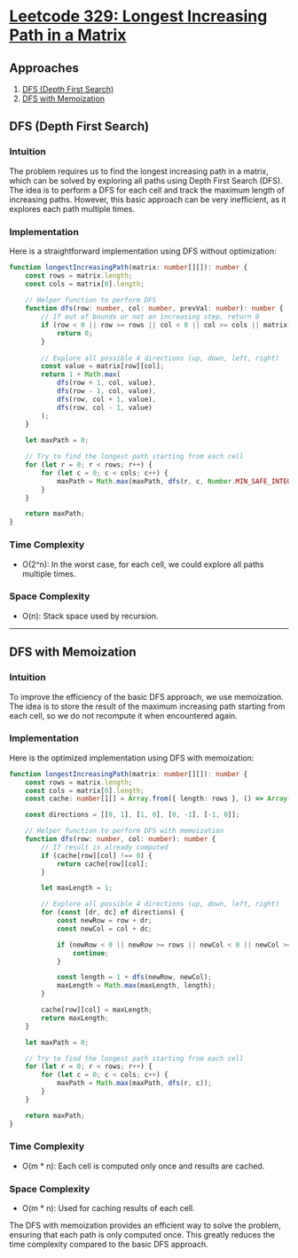 # [Leetcode 329: Longest Increasing Path in a Matrix](https://leetcode.com/problems/longest-increasing-path-in-a-matrix/)

## Approaches

1. [DFS (Depth First Search)](#dfs-depth-first-search)
2. [DFS with Memoization](#dfs-with-memoization)

## DFS (Depth First Search)

### Intuition
The problem requires us to find the longest increasing path in a matrix, which can be solved by exploring all paths using Depth First Search (DFS). The idea is to perform a DFS for each cell and track the maximum length of increasing paths. However, this basic approach can be very inefficient, as it explores each path multiple times.

### Implementation
Here is a straightforward implementation using DFS without optimization:

```typescript
function longestIncreasingPath(matrix: number[][]): number {
    const rows = matrix.length;
    const cols = matrix[0].length;
    
    // Helper function to perform DFS
    function dfs(row: number, col: number, prevVal: number): number {
        // If out of bounds or not an increasing step, return 0
        if (row < 0 || row >= rows || col < 0 || col >= cols || matrix[row][col] <= prevVal) {
            return 0;
        }
        
        // Explore all possible 4 directions (up, down, left, right)
        const value = matrix[row][col];
        return 1 + Math.max(
            dfs(row + 1, col, value),
            dfs(row - 1, col, value),
            dfs(row, col + 1, value),
            dfs(row, col - 1, value)
        );
    }
    
    let maxPath = 0;

    // Try to find the longest path starting from each cell
    for (let r = 0; r < rows; r++) {
        for (let c = 0; c < cols; c++) {
            maxPath = Math.max(maxPath, dfs(r, c, Number.MIN_SAFE_INTEGER));
        }
    }

    return maxPath;
}
```

### Time Complexity
- O(2^n): In the worst case, for each cell, we could explore all paths multiple times.

### Space Complexity
- O(n): Stack space used by recursion.

---

## DFS with Memoization

### Intuition
To improve the efficiency of the basic DFS approach, we use memoization. The idea is to store the result of the maximum increasing path starting from each cell, so we do not recompute it when encountered again.

### Implementation
Here is the optimized implementation using DFS with memoization:

```typescript
function longestIncreasingPath(matrix: number[][]): number {
    const rows = matrix.length;
    const cols = matrix[0].length;
    const cache: number[][] = Array.from({ length: rows }, () => Array(cols).fill(0));

    const directions = [[0, 1], [1, 0], [0, -1], [-1, 0]];

    // Helper function to perform DFS with memoization
    function dfs(row: number, col: number): number {
        // If result is already computed
        if (cache[row][col] !== 0) {
            return cache[row][col];
        }

        let maxLength = 1;

        // Explore all possible 4 directions (up, down, left, right)
        for (const [dr, dc] of directions) {
            const newRow = row + dr;
            const newCol = col + dc;

            if (newRow < 0 || newRow >= rows || newCol < 0 || newCol >= cols || matrix[newRow][newCol] <= matrix[row][col]) {
                continue;
            }

            const length = 1 + dfs(newRow, newCol);
            maxLength = Math.max(maxLength, length);
        }

        cache[row][col] = maxLength;
        return maxLength;
    }

    let maxPath = 0;

    // Try to find the longest path starting from each cell
    for (let r = 0; r < rows; r++) {
        for (let c = 0; c < cols; c++) {
            maxPath = Math.max(maxPath, dfs(r, c));
        }
    }

    return maxPath;
}
```

### Time Complexity
- O(m * n): Each cell is computed only once and results are cached.

### Space Complexity
- O(m * n): Used for caching results of each cell.

The DFS with memoization provides an efficient way to solve the problem, ensuring that each path is only computed once. This greatly reduces the time complexity compared to the basic DFS approach.

